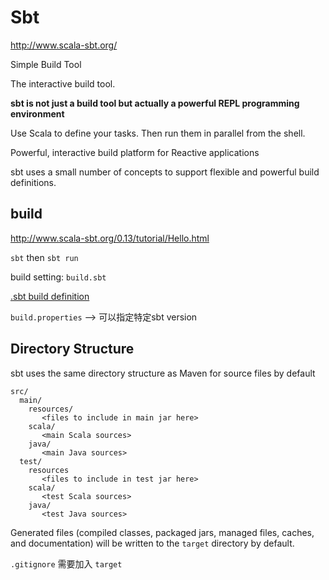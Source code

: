 # Sbt

http://www.scala-sbt.org/

Simple Build Tool

The interactive build tool.

**sbt is not just a build tool but actually a powerful REPL programming environment**

Use Scala to define your tasks. Then run them in parallel from the shell.

Powerful, interactive build platform for Reactive applications

sbt uses a small number of concepts to support flexible and powerful build definitions.



## build

http://www.scala-sbt.org/0.13/tutorial/Hello.html

`sbt`  then `sbt run`

build setting: `build.sbt`

[.sbt build definition](http://www.scala-sbt.org/0.13/tutorial/Basic-Def.html)

`build.properties` --> 可以指定特定sbt version

## Directory Structure

sbt uses the same directory structure as Maven for source files by default

```
src/
  main/
    resources/
       <files to include in main jar here>
    scala/
       <main Scala sources>
    java/
       <main Java sources>
  test/
    resources
       <files to include in test jar here>
    scala/
       <test Scala sources>
    java/
       <test Java sources>
```

Generated files (compiled classes, packaged jars, managed files, caches, and documentation) will be written to the `target` directory by default.

`.gitignore` 需要加入 `target`


